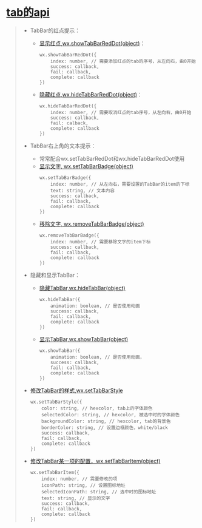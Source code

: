 # [tab的api](https://developers.weixin.qq.com/miniprogram/dev/api/ui/tab-bar/wx.showTabBarRedDot.html)
>* TabBar的红点提示：
>   * [显示红点,wx.showTabBarRedDot(object)](https://developers.weixin.qq.com/miniprogram/dev/api/ui/tab-bar/wx.showTabBarRedDot.html)：
>       ```
>       wx.showTabBarRedDot({
>           index: number, // 需要添加红点的tab的序号，从左向右，由0开始
>           success: callback,
>           fail: callback,
>           complete: callback
>       })
>       ```
>   * [隐藏红点,wx.hideTabBarRedDot(object)](https://developers.weixin.qq.com/miniprogram/dev/api/ui/tab-bar/wx.hideTabBarRedDot.html)：
>       ```
>       wx.hideTabBarRedDot({
>           index: number, // 需要取消红点的tab序号，从左向右，由0开始
>           success: callback,
>           fail: calback,
>           complete: callback
>       })
>       ```
>     
>
>* TabBar右上角的文本提示：
>   * 常常配合wx.setTabBarRedDot和wx.hideTabBarRedDot使用
>   * [显示文字, wx.setTabBarBadge(object)](https://developers.weixin.qq.com/miniprogram/dev/api/ui/tab-bar/wx.setTabBarBadge.html)
>       ```
>       wx.setTabBarBadge({
>           index: number, // 从左向右，需要设置的TabBar的item的下标
>           text: string, // 文本内容
>           success: callback,
>           fail: callback,
>           complete: callback
>       })
>       ```
>   * [移除文字, wx.removeTabBarBadge(object)](https://developers.weixin.qq.com/miniprogram/dev/api/ui/tab-bar/wx.removeTabBarBadge.html)
>       ```
>       wx.removeTabBarBadge({
>           index: number, // 需要移除文字的item下标
>           success: callback,
>           fail: callback,
>           complete: callback
>       })
>       ```
>
>* 隐藏和显示TabBar：
>   * [隐藏TabBar,wx.hideTabBar(object)](https://developers.weixin.qq.com/miniprogram/dev/api/ui/tab-bar/wx.hideTabBar.html)
>       ```
>       wx.hideTabBar({
>           animation: boolean, // 是否使用动画
>           success: callback,
>           fail: callback,
>           complete: callback
>       })
>       ```
>   * [显示TabBar,wx.showTabBar(object)](https://developers.weixin.qq.com/miniprogram/dev/api/ui/tab-bar/wx.showTabBar.html)
>       ```
>       wx.showTabBar({
>           animation: boolean, // 是否使用动画，
>           success: callback,
>           fail: callback,
>           complete: callback
>       })
>       ```
>
>
>* [修改TabBar的样式,wx.setTabBarStyle](https://developers.weixin.qq.com/miniprogram/dev/api/ui/tab-bar/wx.setTabBarStyle.html)
>   ```
>   wx.setTabBarStyle({
>       color: string, // hexcolor, tab上的字体颜色
>       selectedColor: string, // hexcolor, 被选中时的字体颜色
>       backgroundColor: string, // hexcolor, tab的背景色
>       borderColor: string, // 设置边框颜色，white/black
>       success: callback,
>       fail: callback,
>       complete: callback
>   })
>   ```
>   
>
>* [修改TabBar某一项的配置，wx.setTabBarItem(object)](https://developers.weixin.qq.com/miniprogram/dev/api/ui/tab-bar/wx.setTabBarItem.html)
>   ```
>   wx.setTabBarItem({
>       index: number, // 需要修改的项
>       iconPath: string, // 设置图标地址
>       selectedIconPath: string, // 选中时的图标地址
>       text: string, // 显示的文字
>       success: callback,
>       fail: callback,
>       complete: callback
>   })
>   ```
>
>
